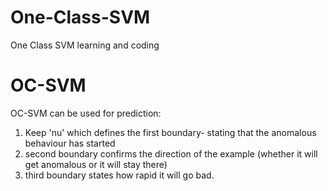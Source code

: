 # One-Class-SVM
One Class SVM learning and coding

# OC-SVM
OC-SVM can be used for prediction:
1. Keep 'nu' which defines the first boundary- stating that the anomalous behaviour has started
2. second boundary confirms the direction of the example (whether it will get anomalous or it will stay there)
3. third boundary states how rapid it will go bad.
